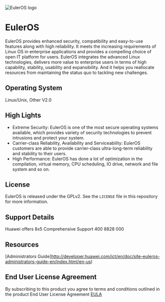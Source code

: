 ![EulerOS logo](logo.png "EulerOS logo")  

# EulerOS

EulerOS provides enhanced security, compatibility and easy-to-use features along with high reliability. It meets the increasing requirements of Linux OS in enterprise applications and provides a compelling choice of open IT platform for users. EulerOS integrates the advanced Linux technologies, delivers more value to enterprise users in terms of high capability, stability, usability and expansibility. And it helps you reallocate resources from maintaining the status quo to tackling new challenges.

## Operating System
Linux/Unix, Other V2.0

## High Lights
- Extreme Security: EulerOS is one of the most secure operating systems available, which provides variety of security technologies to prevent intrusions and protect your system.
- Carrier-class Reliability, Availability and Serviceability: EulerOS customers are able to provide carrier-class ultra-long-term reliability and stability to their users.
- High Performance: EulerOS has done a lot of optimization in the compilation, virtual memory, CPU scheduling, IO drive, network and file system and so on.

## License
EulerOS is released under the GPLv2. See the ```LICENSE``` file in this repository for more information.

## Support Details
Huawei offers 8x5 Comprehensive Support
400 8828 000

## Resources
[Administrators Guide]http://developer.huawei.com/ict/en/doc/site-euleros-administrators-guide-en/index.html/en-us)

## End User License Agreement

By subscribing to this product you agree to terms and conditions outlined in the product End User License Agreement [EULA](http://developer.huawei.com/ict/en/site-euleros/article/privacy-policy) 
